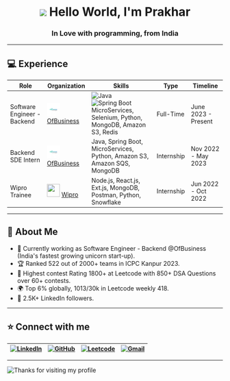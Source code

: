<h1 align="center">
  <img src="https://emojis.slackmojis.com/emojis/images/1531849430/4246/blob-sunglasses.gif?1531849430" width="30"/>
  Hello World, I'm Prakhar
</h1>
<h3 align="center">In Love with programming, from India</h3>

---

## 💻 Experience

| Role                      | Organization                                                                 | Skills                                                                                      | Type       | Timeline                |
|---------------------------|------------------------------------------------------------------------------|---------------------------------------------------------------------------------------------|------------|-------------------------|
| Software Engineer - Backend | <img src="https://github.com/dikshant945/dikshant945/blob/main/Main/1728298894460.jpeg" width="30" height="30"/> [OfBusiness](https://www.ofbusiness.com) | ![Java](https://img.shields.io/badge/Java-blue?style=flat-square) ![Spring Boot](https://img.shields.io/badge/Spring--Boot-green?style=flat-square) <br> MicroServices, Selenium, Python, MongoDB, Amazon S3, Redis | Full-Time  | June 2023 - Present     |
| Backend SDE Intern        | <img src="https://github.com/dikshant945/dikshant945/blob/main/Main/1728298894460.jpeg" width="30" height="30"/> [OfBusiness](https://www.ofbusiness.com) | Java, Spring Boot, MicroServices, Python, Amazon S3, Amazon SQS, MongoDB                    | Internship | Nov 2022 - May 2023     |
| Wipro Trainee             | <img src="https://upload.wikimedia.org/wikipedia/commons/a/a0/Wipro_Primary_Logo_Color_RGB.svg" width="30" height="30"/> [Wipro](https://www.wipro.com/) | Node.js, React.js, Ext.js, MongoDB, Postman, Python, Snowflake                              | Internship | Jun 2022 - Oct 2022     |

---

## 👋 About Me

- 🏢 Currently working as Software Engineer - Backend @OfBusiness (India's fastest growing unicorn start-up).
- 🏆 Ranked 522 out of 2000+ teams in ICPC Kanpur 2023.
- 🥇 Highest contest Rating 1800+ at Leetcode with 850+ DSA Questions over 60+ contests.
- 🌍 Top 6% globally, 1013/30k in Leetcode weekly 418.
- 🚀 2.5K+ LinkedIn followers.

---

## ⭐ Connect with me

| [![LinkedIn](https://raw.githubusercontent.com/rahuldkjain/github-profile-readme-generator/master/src/images/icons/Social/linked-in-alt.svg)](https://www.linkedin.com/in/prakhar2001/) | [![GitHub](https://raw.githubusercontent.com/rahuldkjain/github-profile-readme-generator/master/src/images/icons/Social/github.svg)](https://github.com/Prakhar11j) | [![Leetcode](https://raw.githubusercontent.com/rahuldkjain/github-profile-readme-generator/master/src/images/icons/Social/leet-code.svg)](https://leetcode.com/u/prakharrishi11j/) | [![Gmail](https://upload.wikimedia.org/wikipedia/commons/7/7e/Gmail_icon_%282020%29.svg)](mailto:prakharrishi11j@gmail.com) |
|---|---|---|---|

---

<img height="120" alt="Thanks for visiting my profile" width="100%" src="https://github.com/dibyendu415/dibyendu415/blob/master/marquee.svg" />
